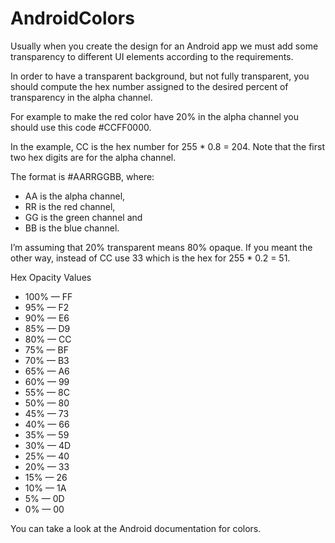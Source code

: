 # AndroidColors
Usually when you create the design for an Android app we must add some transparency to different UI elements according to the requirements.

In order to have a transparent background, but not fully transparent, you should compute the hex number assigned to the desired percent of transparency in the alpha channel.

For example to make the red color have 20% in the alpha channel you should use this code #CCFF0000.

In the example, CC is the hex number for 255 * 0.8 = 204. Note that the first two hex digits are for the alpha channel.

The format is #AARRGGBB, where:

- AA is the alpha channel,
- RR is the red channel,
- GG is the green channel and
- BB is the blue channel.

I’m assuming that 20% transparent means 80% opaque. If you meant the other way, instead of CC use 33 which is the hex for 255 * 0.2 = 51.

Hex Opacity Values

- 100% — FF
- 95% — F2
- 90% — E6
- 85% — D9
- 80% — CC
- 75% — BF
- 70% — B3
- 65% — A6
- 60% — 99
- 55% — 8C
- 50% — 80
- 45% — 73
- 40% — 66
- 35% — 59
- 30% — 4D
- 25% — 40
- 20% — 33
- 15% — 26
- 10% — 1A
- 5% — 0D
- 0% — 00

You can take a look at the Android documentation for colors.

